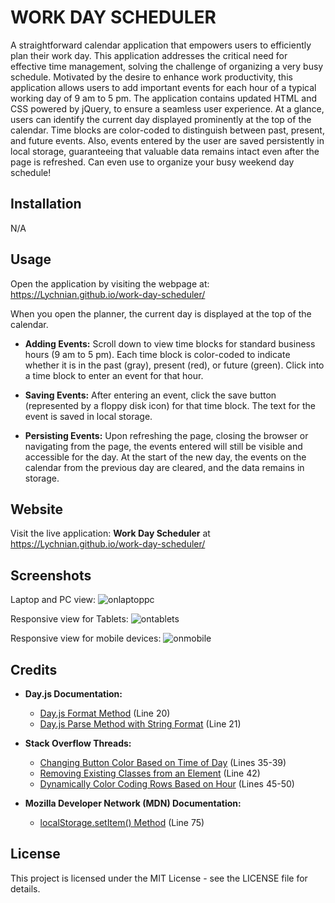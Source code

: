 # WORK DAY SCHEDULER

A straightforward calendar application that empowers users to efficiently plan their work day. This application addresses the critical need for effective time management, solving the challenge of organizing a very busy schedule. Motivated by the desire to enhance work productivity, this application allows users to add important events for each hour of a typical working day of 9 am to 5 pm. The application contains updated HTML and CSS powered by jQuery, to ensure a seamless user experience. At a glance, users can identify the current day displayed prominently at the top of the calendar. Time blocks are color-coded to distinguish between past, present, and future events. Also, events entered by the user are saved persistently in local storage, guaranteeing that valuable data remains intact even after the page is refreshed.
Can even use to organize your busy weekend day schedule!


## Installation

N/A


## Usage

Open the application by visiting the webpage at: https://Lychnian.github.io/work-day-scheduler/

When you open the planner, the current day is displayed at the top of the calendar.

- **Adding Events:**
Scroll down to view time blocks for standard business hours (9 am to 5 pm).
Each time block is color-coded to indicate whether it is in the past (gray), present (red), or future (green).
Click into a time block to enter an event for that hour.

- **Saving Events:**
After entering an event, click the save button (represented by a floppy disk icon) for that time block.
The text for the event is saved in local storage.

- **Persisting Events:**
Upon refreshing the page, closing the browser or navigating from the page, the events entered will still be visible and accessible for the day. At the start of the new day, the events on the calendar from the previous day are cleared, and the data remains in storage.


## Website

Visit the live application: **Work Day Scheduler** at  https://Lychnian.github.io/work-day-scheduler/


## Screenshots


Laptop and PC view:
![onlaptoppc](https://github.com/Lychnian/work-day-scheduler/assets/140586279/d71c44b7-f17e-46e6-87e9-ba40b0e8df16)


Responsive view for Tablets:
![ontablets](https://github.com/Lychnian/work-day-scheduler/assets/140586279/35073c6e-c164-44ae-9179-6939ac016101)


Responsive view for mobile devices:
![onmobile](https://github.com/Lychnian/work-day-scheduler/assets/140586279/38dbb0eb-cafd-447e-b79b-077ec92eedeb)


## Credits

- **Day.js Documentation:**
  - [Day.js Format Method](https://day.js.org/docs/en/display/format) (Line 20)
  - [Day.js Parse Method with String Format](https://day.js.org/docs/en/parse/string-format) (Line 21)

- **Stack Overflow Threads:**
  - [Changing Button Color Based on Time of Day](https://stackoverflow.com/questions/33398214/jquery-css-script-change-button-color-based-on-time-of-day) (Lines 35-39)
  - [Removing Existing Classes from an Element](https://stackoverflow.com/questions/62462599/how-can-i-change-elements-style-based-on-the-time-of-day) (Line 42)
  - [Dynamically Color Coding Rows Based on Hour](https://stackoverflow.com/questions/71213180/issue-trying-dynamically-color-code-rows-based-on-the-hour) (Lines 45-50)

- **Mozilla Developer Network (MDN) Documentation:**
  - [localStorage.setItem() Method](https://developer.mozilla.org/en-US/docs/Web/API/Storage/setItem) (Line 75)


## License

This project is licensed under the MIT License - see the LICENSE file for details.





